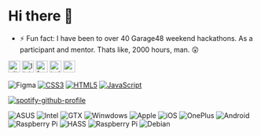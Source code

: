# Hi there 👋
- ⚡ Fun fact: I have been to over 40 Garage48 weekend hackathons. As a participant and mentor. Thats like, 2000 hours, man. 😲

[<img src='https://cdn.jsdelivr.net/npm/simple-icons@3.0.1/icons/github.svg' alt='github' height='24'>](https://github.com/velij)  [<img src='https://cdn.jsdelivr.net/npm/simple-icons@3.0.1/icons/linkedin.svg' alt='linkedin' height='24'>](https://www.linkedin.com/in/veliveromann/)  [<img src='https://cdn.jsdelivr.net/npm/simple-icons@3.0.1/icons/facebook.svg' alt='facebook' height='24'>](https://www.facebook.com/velijohan)  [<img src='https://cdn.jsdelivr.net/npm/simple-icons@3.0.1/icons/twitter.svg' alt='twitter' height='24'>](https://twitter.com/velivelilev)  [<img src='https://cdn.jsdelivr.net/npm/simple-icons@3.0.1/icons/icloud.svg' alt='website' height='24'>](https://veli.ee)  

![Figma](https://img.shields.io/badge/figma-78c685.svg?logo=figma&logoColor=white)
[![CSS3](https://img.shields.io/badge/css3-50407a.svg?logo=css3&logoColor=white&style=flat)](#)
[![HTML5](https://img.shields.io/badge/html5-%23E34F26.svg?logo=html5&logoColor=white&style=flat)](#)
[![JavaScript](https://img.shields.io/badge/javascript-9e9544.svg?logo=javascript&logoColor=white&style=flat)](#)

[![spotify-github-profile](https://spotify-github-profile.vercel.app/api/view?uid=1180070275&cover_image=false&theme=natemoo-re&bar_color_cover=true&bar_color=0cf104)](https://spotify-github-profile.vercel.app/api/view?uid=1180070275&redirect=true)

![ASUS](https://img.shields.io/badge/XPS-15-000.svg?logo=asus&logoColor=white&labelColor=000080)
![Intel](https://img.shields.io/badge/i9-9980HK-000.svg?&logo=intel&logoColor=white&labelColor=0071C5)
![GTX](https://img.shields.io/badge/GTX-1650-000.svg?&logo=nVIDIA&logoColor=white&labelColor=76B900)
![Winwdows](https://img.shields.io/badge/%E2%80%8E-11-000?&logo=windows&logoColor=white&labelColor=0078D6)
![Apple](https://img.shields.io/badge/iPad-Pro-000?logo=apple&logoColor=000&labelColor=fff)
![iOS](https://img.shields.io/badge/%E2%80%8E-15-000?logo=ios&logoColor=000&labelColor=fff)
![OnePlus](https://img.shields.io/badge/8-T-000.svg?logo=oneplus&logoColor=white&labelColor=F5010C)
![Android](https://img.shields.io/badge/%E2%80%8E-12-000?logo=android&logoColor=white&labelColor=3DDC84)
![Raspberry Pi](https://img.shields.io/badge/%E2%80%8E-4B+-000?logo=Raspberry-Pi&logoColor=fff&labelColor=C51A4A)
![HASS](https://img.shields.io/badge/%E2%80%8E-8.1-000?logo=HomeAssistant&logoColor=white&labelColor=41BDF5)
![Raspberry Pi](https://img.shields.io/badge/%E2%80%8E-3B+-000?logo=Raspberry-Pi&logoColor=fff&labelColor=C51A4A)
![Debian](https://img.shields.io/badge/%E2%80%8E-11-000?logo=debian&logoColor=white&labelColor=D70A53)

<!--
<a href="https://github.com/anuraghazra/github-readme-stats">
  <img align="center" src="https://github-readme-stats.vercel.app/api?username=velijv&show_icons=true&theme=github_dark" />
</a>
<a href="https://github.com/anuraghazra/github-readme-stats">
  <img align="center" src="https://github-readme-stats.vercel.app/api/top-langs?username=velijv&layout=compact&theme=github_dark" />
</a>

[![](https://github-readme-stats.vercel.app/api?username=velijv&show_icons=true&theme=github_dark)](#)

[![](https://github-readme-stats.vercel.app/api/top-langs/?username=velijv&layout=compact&theme=github_dark)](#)

**velijv/velijv** is a ✨ _special_ ✨ repository because its `README.md` (this file) appears on your GitHub profile.

Here are some ideas to get you started:

- 🔭 I’m currently working on ...
- 🌱 I’m currently learning ...
- 👯 I’m looking to collaborate on ...
- 🤔 I’m looking for help with ...
- 💬 Ask me about ...
- 📫 How to reach me: ...
- 😄 Pronouns: ...
- ⚡ Fun fact: ...
-->
